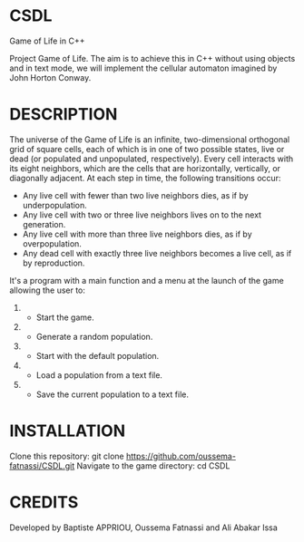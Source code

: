# CSDL
Game of Life in C++

Project Game of Life. 
The aim is to achieve this in C++ without using objects and in text mode, we will implement the cellular automaton imagined by John Horton Conway.


# DESCRIPTION
The universe of the Game of Life is an infinite, two-dimensional orthogonal grid of square cells, each of which is in one of two possible states, live or dead (or populated and unpopulated, respectively). Every cell interacts with its eight neighbors, which are the cells that are horizontally, vertically, or diagonally adjacent. At each step in time, the following transitions occur:

- Any live cell with fewer than two live neighbors dies, as if by underpopulation.
- Any live cell with two or three live neighbors lives on to the next generation.
- Any live cell with more than three live neighbors dies, as if by overpopulation.
- Any dead cell with exactly three live neighbors becomes a live cell, as if by reproduction.

It's a program with a main function and a menu at the launch of the game allowing the user to:

1. - Start the game.
2. - Generate a random population.
3. - Start with the default population.
4. - Load a population from a text file.
5. - Save the current population to a text file.



# INSTALLATION
Clone this repository: git clone https://github.com/oussema-fatnassi/CSDL.git
Navigate to the game directory: cd CSDL


# CREDITS
Developed by Baptiste APPRIOU, Oussema Fatnassi and Ali Abakar Issa
